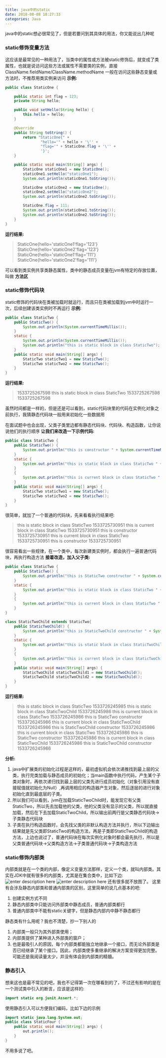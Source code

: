 ```yaml
---
title: java中的static
date: 2018-08-08 18:27:33
categories: Java
---
```


java中的static想必很常见了，但是若要问到其具体的用法，你又能说出几种呢
<!-- more -->

### static修饰变量方法
这应该是最常见的一种用法了，当类中的属性或方法被static修饰后，就变成了类属性，也就是说访问这些方法或属性不需要类的实例，直接 ClassName.fieldName/ClassName.methodName
一般在访问这些静态变量或方法时，不推荐用类实例来访问
**示例:**

``` java
public class StaticOne {

    public static int flag = 123;
    private String hello;

    public void setHello(String hello) {
        this.hello = hello;
    }

    @Override
    public String toString() {
        return "StaticOne{" +
                "hello='" + hello + '\'' +
                "flag='" + StaticOne.flag + '\'' +
                '}';
    }

    public static void main(String[] args) {
        StaticOne staticOne1 = new StaticOne();
        staticOne1.setHello("staticOne1");
        System.out.println(staticOne1.toString());

        StaticOne staticOne2 = new StaticOne();
        staticOne2.setHello("staticOne2");
        System.out.println(staticOne2.toString());

        StaticOne.flag = 111;
        System.out.println(staticOne1.toString());
        System.out.println(staticOne2.toString());
    }
}
```
**运行结果:**
> StaticOne{hello='staticOne1'flag='123'}
> StaticOne{hello='staticOne2'flag='123'}
> StaticOne{hello='staticOne1'flag='111'}
> StaticOne{hello='staticOne2'flag='111'}

可以看到类实例共享类静态属性，类中的静态成员变量在jvm有特定的存放位置，叫做 **方法区**


### static修饰代码块
static修饰的代码块在类被加载时就运行，而且只在类被加载到jvm中时运行一次，后续创建该类实例时不再运行
**示例:**

``` java
public class StaticTwo {
    public StaticTwo() {
        System.out.println(System.currentTimeMillis());
    }
    static {
        System.out.println(System.currentTimeMillis());
        System.out.println("this is static block in class StaticTwo");
    }
    public static void main(String[] args) {
        StaticTwo staticTwo1 = new StaticTwo();
        StaticTwo staticTwo2 = new StaticTwo();
    }
}
```
**运行结果:**
> 1533725267598 
>  this is static block in class StaticTwo 
> 1533725267598
> 1533725267598

虽然时间都是一样的，但是还是可以看到，static代码块里的代码在实例化对象之前执行，我猜静态代码块一般用来初始化一些数据用


在面试题中也会出现，父类子类里边都有静态代码块、代码块、构造函数，让你说说他们的执行顺序
**让我们来改造一下示例代码:**
``` java
public class StaticTwo {
    public StaticTwo() {
        System.out.println("this is constructor " + System.currentTimeMillis());
    }
    static {
        System.out.println("this is static block in class StaticTwo " + System.currentTimeMillis());
    }
    {
        System.out.println("this is current block in class StaticTwo " + System.currentTimeMillis());
    }
    public static void main(String[] args) {
        StaticTwo staticTwo1 = new StaticTwo();
        StaticTwo staticTwo2 = new StaticTwo();
    }
}
```
很简单，就加了一个普通的代码块，先来看看执行结果吧:

> this is static block in class StaticTwo 1533725730951 
> this is current block in class StaticTwo 1533725730951 
> this is constructor 1533725730951
> this is current block in class StaticTwo 1533725730951
> this is constructor 1533725730951

很容易看出一些规律，在一个类中，每次新建类实例时，都会执行一遍普通代码块，再执行构造方法
**接着改造，加入父子类:**

``` java
public class StaticTwo {
    public StaticTwo() {
        System.out.println("this is StaticTwo constructor " + System.currentTimeMillis());
    }
    static {
        System.out.println("this is static block in class StaticTwo " + System.currentTimeMillis());
    }
    {
        System.out.println("this is current block in class StaticTwo " + System.currentTimeMillis());
    }
}

class StaticTwoChild extends StaticTwo{
    public StaticTwoChild() {
        System.out.println("this is StaticTwoChild constructor " + System.currentTimeMillis());
    }
    static {
        System.out.println("this is static block in class StaticTwoChild " + System.currentTimeMillis());
    }
    {
        System.out.println("this is current block in class StaticTwoChild " + System.currentTimeMillis());
    }
    public static void main(String[] args) {
        StaticTwoChild staticTwoChild1 = new StaticTwoChild();
        StaticTwoChild staticTwoChild2 = new StaticTwoChild();
    }
}
```
**运行结果:**

> this is static block in class StaticTwo 1533726245985 
> this is static block in class StaticTwoChild 1533726245986
> this is current block in class StaticTwo 1533726245986 
> this is StaticTwo constructor 1533726245986 
> this is current block in class StaticTwoChild 1533726245986 
> this is StaticTwoChild constructor 1533726245986
> this is current block in class StaticTwo 1533726245986 
> this is StaticTwo constructor 1533726245986 
> this is current block in class StaticTwoChild 1533726245986 
> this is StaticTwoChild constructor 1533726245986

**分析:**

 1. java中扩展类的初始化过程是这样的，最初虚拟机会依次递推找到最上层的父类，执行完类加载与静态成员的初始化；当main函数中执行代码，产生某个子类对象时，再依次递归找到最上层的父类先进行成员初始化（对象引用没有直接赋值就初始化为Null）,再调用相应的构造器产生对象，然后逐层的进行对象初始化直到最底层的子类。
 2. 所以我们可以看到，jvm在加载StaticTwoChild时，能发现它有父类StaticTwo，所以先去加载他的父类，他的父类没有显示的父类，所以就直接加载，然后在下去加载StaticTwoChild，所以输出前两行是父类静态代码块->子类静态代码块
 3. 子类在执行构造函数时，会先找父类的非默认构造方法并执行，所以下边输出结果就是先父类即StaticTwo的构造方法，再是子类即StaticTwoChild的构造方法，上边也说过了，普通代码块在每次实例化对象时都会最先执行，所以是父类普通代码块->父类构造方法->子类普通代码块->子类构造方法

### static修饰内部类
内部类就是在一个类的内部，像定义变量方法那样，定义一个类，就叫内部类。其实在JDK中就有很多的内部类，尤其是在集合类中，比如下边:
![enter description here](https://image.zero22.top/LCEVBC3FJ7LK89S$%5BAADK@H.png)
![enter description here](https://image.zero22.top/%7DZY_%29SO%5DISN5NIYFA814%28PD.png)
还有很多就不放图了。
这里有会涉及静态内部类和普通内部类的区别，这里简单的说几点基本的吧:
 1. 创建实例方式不同
 2. 静态内部类中只能访问外部类中静态成员，普通内部类都行
 3. 普通内部类中不能有static关键字，但是静态内部内中静不静态都行

静态类有什么用呢？我也不清楚，抄一下别人的
 1. 内部类一般只为其外部类使用；
 2. 内部类提供了某种进入外部类的窗户；
 3.  也是最吸引人的原因，每个内部类都能独立地继承一个接口，而无论外部类是否已经继承了某个接口。因此，内部类使多重继承的解决方案变得更加完整。
可能还是我阅读量太少，并没有体会到内部类的精髓。


### 静态引入
想来这也是最不常见的吧，我也不记得第一次在哪看到的了，不过还有影响的是在一个测试类中引入的断言，应该是这样的:
``` java
import static org.junit.Assert.*;
```
使用静态引入可以方便我们编码，比如下边的示例
``` java
import static java.lang.System.out;
public class StaticFour {
    public static void main(String[] args) {
        out.println();
    }
}
```
不用多说了吧。